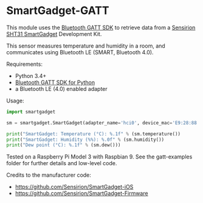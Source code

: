 # SmartGadget-GATT
This module uses the [Bluetooth GATT SDK](https://github.com/getsenic/gatt-python) to retrieve data from a [Sensirion SHT31 SmartGadget](https://www.sensirion.com/en/environmental-sensors/humidity-sensors/development-kit/) Development Kit. 

This sensor measures temperature and humidity in a room, and communicates using Bluetooth LE (SMART, Bluetooth 4.0).

Requirements:
- Python 3.4+
- [Bluetooth GATT SDK for Python](https://github.com/getsenic/gatt-python)
- a Bluetooth LE (4.0) enabled adapter

Usage: 
```python
import smartgadget

sm = smartgadget.SmartGadget(adapter_name='hci0', device_mac='E9:28:88:82:2B:E2')

print("SmartGadget: Temperature (°C): %.1f" % (sm.temperature())
print("SmartGadget: Humidity (%%): %.0f" % (sm.humidity())
print("Dew point (°C): %.1f" % (sm.dew()))
```

Tested on a Raspberry Pi Model 3 with Raspbian 9.
See the gatt-examples folder for further details and low-level code. 

Credits to the manufacturer code:
- https://github.com/Sensirion/SmartGadget-iOS
- https://github.com/Sensirion/SmartGadget-Firmware
